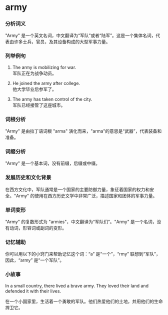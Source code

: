 # army

### 分析词义

  

"Army" 是一个英文名词，中文翻译为“军队”或者“陆军”。这是一个集体名词，代表由许多士兵，官员，及其设备构成的大型军事力量。

  

### 列举例句

  

1.  The army is mobilizing for war.  
    军队正在为战争动员。
    
      
    
2.  He joined the army after college.  
    他大学毕业后参军了。
    
      
    
3.  The army has taken control of the city.  
    军队已经接管了这座城市。
    
      
    

  

### 词根分析

  

"Army" 是由拉丁语词根 "arma" 演化而来，"arma"的意思是“武器”，代表装备和准备。

  

### 词缀分析

  

"Army" 是一个基本词，没有前缀，后缀或中缀。

  

### 发展历史和文化背景

  

在西方文化中，军队通常是一个国家的主要防御力量，象征着国家的权力和安全。"Army" 的使用在西方历史文学中非常广泛，描述国家和团体的军事力量。

  

### 单词变形

  

"Army" 的复数形式为 "armies"，中文翻译为“军队们”。"Army" 是一个名词，没有动词，形容词或副词的变形。

  

### 记忆辅助

  

你可以用以下的小窍门来帮助记忆这个词：“a” 是“一个”，“rmy” 联想到“军队”，因此，“army” 是“一个军队”。

  

### 小故事

  

In a small country, there lived a brave army. They loved their land and defended it with their lives.

  

在一个小国家里，生活着一个勇敢的军队。他们热爱他们的土地，并用他们的生命捍卫它。
